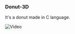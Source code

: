 ### Donut-3D
It's a donut made in C language.

![Video](https://thumbs.gfycat.com/MessyHandmadeDragon-small.gif)
